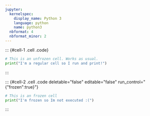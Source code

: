 ```yaml
---
jupyter:
  kernelspec:
    display_name: Python 3
    language: python
    name: python3
  nbformat: 4
  nbformat_minor: 2
---
```


::: {#cell-1 .cell .code}
``` python
# This is an unfrozen cell. Works as usual.
print("I'm a regular cell so I run and print!")
```
:::

::: {#cell-2 .cell .code deletable="false" editable="false" run_control="{\"frozen\":true}"}
``` python
# This is an frozen cell
print("I'm frozen so Im not executed :(")
```
:::
